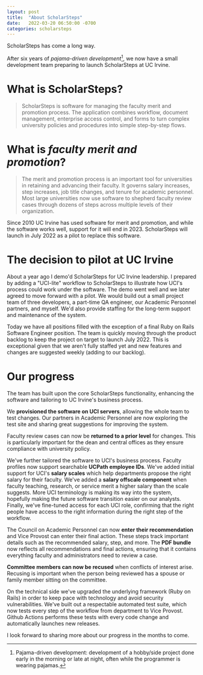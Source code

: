 ```yaml
---
layout: post
title:  "About ScholarSteps"
date:   2022-03-20 06:50:00 -0700
categories: scholarsteps
---
```

ScholarSteps has come a long way.

After six years of *pajama-driven development*[^pajama-driven-development], we now have a small development team preparing to launch ScholarSteps at UC Irvine.

[^pajama-driven-development]: Pajama-driven development: development of a hobby/side project done early in the morning or late at night, often while the programmer is wearing pajamas.

# What is ScholarSteps?

> ScholarSteps is software for managing the faculty merit and promotion process.  The application combines workflow, document management, enterprise access control, and forms to turn complex university policies and procedures into simple step-by-step flows.

# What is *faculty merit and promotion*?

> The merit and promotion process is an important tool for universities in retaining and advancing their faculty.  It governs salary increases, step increases, job title changes, and tenure for academic personnel.  Most large universities now use software to shepherd faculty review cases through dozens of steps across multiple levels of their organization.

Since 2010 UC Irvine has used software for merit and promotion, and while the software works well, support for it will end in 2023.  ScholarSteps will launch in July 2022 as a pilot to replace this software.

# The decision to pilot at UC Irvine

About a year ago I demo'd ScholarSteps for UC Irvine leadership.  I prepared by adding a "UCI-lite" workflow to ScholarSteps to illustrate how UCI's process could work under the software.  The demo went well and we later agreed to move forward with a pilot.  We would build out a small project team of three developers, a part-time QA engineer, our Academic Personnel partners, and myself.  We'd also provide staffing for the long-term support and maintenance of the system.

Today we have all positions filled with the exception of a final Ruby on Rails Software Engineer position.  The team is quickly moving through the product backlog to keep the project on target to launch July 2022.  This is exceptional given that we aren't fully staffed yet and new features and changes are suggested weekly (adding to our backlog).

# Our progress

The team has built upon the core ScholarSteps functionality, enhancing the software and tailoring to UC Irvine's business process.

We **provisioned the software on UCI servers**, allowing the whole team to test changes.  Our partners in Academic Personnel are now exploring the test site and sharing great suggestions for improving the system.

Faculty review cases can now be **returned to a prior level** for changes.  This is particularly important for the dean and central offices as they ensure compliance with university policy.

We've further tailored the software to UCI's business process.  Faculty profiles now support searchable **UCPath employee IDs**.  We've added initial support for UCI's **salary scales** which help departments propose the right salary for their faculty.  We've added a **salary offscale component** when faculty teaching, research, or service merit a higher salary than the scale suggests.  More UCI terminology is making its way into the system, hopefully making the future software transition easier on our analysts.  Finally, we've fine-tuned access for each UCI role, confirming that the right people have access to the right information during the right step of the workflow.

The Council on Academic Personnel can now **enter their recommendation** and Vice Provost can enter their final action.  These steps track important details such as the recommended salary, step, and more.  The **PDF bundle** now reflects all recommendations and final actions, ensuring that it contains everything faculty and administrators need to review a case.

**Committee members can now be recused** when conflicts of interest arise.  Recusing is important when the person being reviewed has a spouse or family member sitting on the committee.

On the technical side we've upgraded the underlying framework (Ruby on Rails) in order to keep pace with technology and avoid security vulnerabilities.  We've built out a respectable automated test suite, which now tests every step of the workflow from department to Vice Provost.  Github Actions performs these tests with every code change and automatically launches new releases.

I look forward to sharing more about our progress in the months to come.
